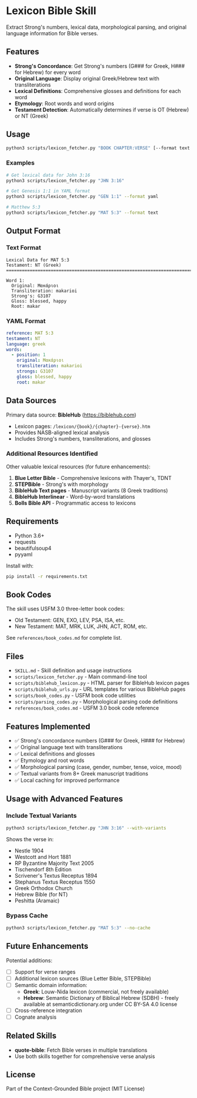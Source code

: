 # Lexicon Bible Skill

Extract Strong's numbers, lexical data, morphological parsing, and original language information for Bible verses.

## Features

- **Strong's Concordance**: Get Strong's numbers (G### for Greek, H### for Hebrew) for every word
- **Original Language**: Display original Greek/Hebrew text with transliterations
- **Lexical Definitions**: Comprehensive glosses and definitions for each word
- **Etymology**: Root words and word origins
- **Testament Detection**: Automatically determines if verse is OT (Hebrew) or NT (Greek)

## Usage

```bash
python3 scripts/lexicon_fetcher.py "BOOK CHAPTER:VERSE" [--format text|yaml]
```

### Examples

```bash
# Get lexical data for John 3:16
python3 scripts/lexicon_fetcher.py "JHN 3:16"

# Get Genesis 1:1 in YAML format
python3 scripts/lexicon_fetcher.py "GEN 1:1" --format yaml

# Matthew 5:3
python3 scripts/lexicon_fetcher.py "MAT 5:3" --format text
```

## Output Format

### Text Format

```
Lexical Data for MAT 5:3
Testament: NT (Greek)
================================================================================

Word 1:
  Original: Μακάριοι
  Transliteration: makarioi
  Strong's: G3107
  Gloss: blessed, happy
  Root: makar
```

### YAML Format

```yaml
reference: MAT 5:3
testament: NT
language: greek
words:
  - position: 1
    original: Μακάριοι
    transliteration: makarioi
    strongs: G3107
    gloss: blessed, happy
    root: makar
```

## Data Sources

Primary data source: **BibleHub** (https://biblehub.com)
- Lexicon pages: `/lexicon/{book}/{chapter}-{verse}.htm`
- Provides NASB-aligned lexical analysis
- Includes Strong's numbers, transliterations, and glosses

### Additional Resources Identified

Other valuable lexical resources (for future enhancements):
1. **Blue Letter Bible** - Comprehensive lexicons with Thayer's, TDNT
2. **STEPBible** - Strong's with morphology
3. **BibleHub Text pages** - Manuscript variants (8 Greek traditions)
4. **BibleHub Interlinear** - Word-by-word translations
5. **Bolls Bible API** - Programmatic access to lexicons

## Requirements

- Python 3.6+
- requests
- beautifulsoup4
- pyyaml

Install with:
```bash
pip install -r requirements.txt
```

## Book Codes

The skill uses USFM 3.0 three-letter book codes:
- Old Testament: GEN, EXO, LEV, PSA, ISA, etc.
- New Testament: MAT, MRK, LUK, JHN, ACT, ROM, etc.

See `references/book_codes.md` for complete list.

## Files

- `SKILL.md` - Skill definition and usage instructions
- `scripts/lexicon_fetcher.py` - Main command-line tool
- `scripts/biblehub_lexicon.py` - HTML parser for BibleHub lexicon pages
- `scripts/biblehub_urls.py` - URL templates for various BibleHub pages
- `scripts/book_codes.py` - USFM book code utilities
- `scripts/parsing_codes.py` - Morphological parsing code definitions
- `references/book_codes.md` - USFM 3.0 book code reference

## Features Implemented

- ✅ Strong's concordance numbers (G### for Greek, H### for Hebrew)
- ✅ Original language text with transliterations
- ✅ Lexical definitions and glosses
- ✅ Etymology and root words
- ✅ Morphological parsing (case, gender, number, tense, voice, mood)
- ✅ Textual variants from 8+ Greek manuscript traditions
- ✅ Local caching for improved performance

## Usage with Advanced Features

### Include Textual Variants

```bash
python3 scripts/lexicon_fetcher.py "JHN 3:16" --with-variants
```

Shows the verse in:
- Nestle 1904
- Westcott and Hort 1881
- RP Byzantine Majority Text 2005
- Tischendorf 8th Edition
- Scrivener's Textus Receptus 1894
- Stephanus Textus Receptus 1550
- Greek Orthodox Church
- Hebrew Bible (for NT)
- Peshitta (Aramaic)

### Bypass Cache

```bash
python3 scripts/lexicon_fetcher.py "MAT 5:3" --no-cache
```

## Future Enhancements

Potential additions:
- [ ] Support for verse ranges
- [ ] Additional lexicon sources (Blue Letter Bible, STEPBible)
- [ ] Semantic domain information:
  - **Greek**: Louw-Nida lexicon (commercial, not freely available)
  - **Hebrew**: Semantic Dictionary of Biblical Hebrew (SDBH) - freely available at semanticdictionary.org under CC BY-SA 4.0 license
- [ ] Cross-reference integration
- [ ] Cognate analysis

## Related Skills

- **quote-bible**: Fetch Bible verses in multiple translations
- Use both skills together for comprehensive verse analysis

## License

Part of the Context-Grounded Bible project (MIT License)
